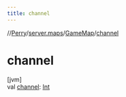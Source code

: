 ```yaml
---
title: channel
---
```

//[Perry](../../../index.html)/[server.maps](../index.html)/[GameMap](index.html)/[channel](channel.html)



# channel



[jvm]\
val [channel](channel.html): [Int](https://kotlinlang.org/api/latest/jvm/stdlib/kotlin/-int/index.html)




